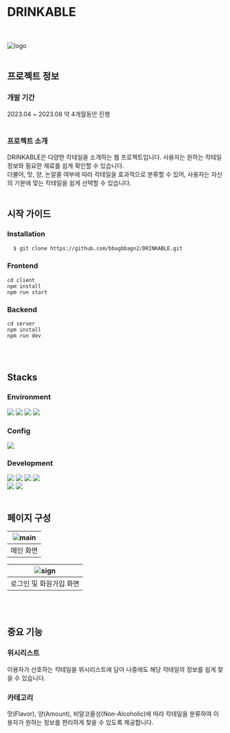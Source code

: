 # DRINKABLE
<br/><br/>
![logo](https://github.com/bbagbbagn2/DRINKABLE/assets/89950902/0607f718-d1d0-44b1-b1af-1cfc10e62b28)
<br/><br/>
## 프로젝트 정보

### 개발 기간
<p>
  2023.04 ~ 2023.08 약 4개월동안 진행<br/><br/>
</p>

### 프로젝트 소개
<p>
  DRINKABLE은 다양한 칵테일을 소개하는 웹 프로젝트입니다. 사용자는 원하는 칵테일 정보와 필요한 재료를 쉽게 확인할 수 있습니다.<br/>
  더불어, 맛, 양, 논알콜 여부에 따라 칵테일을 효과적으로 분류할 수 있어, 사용자는 자신의 기분에 맞는 칵테일을 쉽게 선택할 수 있습니다.<br/><br/>
</p>

## 시작 가이드

### Installation
``` bash
  $ git clone https://github.com/bbagbbagn2/DRINKABLE.git
```

### Frontend
```
cd client
npm install
npm run start
```

### Backend
```
cd server
npm install
npm run dev
```
<br/><br/>

## Stacks

### Environment
<p>
  <img src="https://img.shields.io/badge/VSCode-007ACC?style=flat-square&logo=visualstudiocode&logoColor=white"/>
  <img src="https://img.shields.io/badge/MySQL-00758F?style=flat-square&logo=MySQL&logoColor=white"/>
  <img src="https://img.shields.io/badge/Git-F05032?style=flat-square&logo=Git&logoColor=white"/>
  <img src="https://img.shields.io/badge/GitHub-000000?style=flat-square&logo=GitHub&logoColor=white"/>
</p>

### Config
<p>
  <img src="https://img.shields.io/badge/npm-CB3837?style=flat-square&logo=npm&logoColor=white"/>
</p>

### Development
<p>
  <img src="https://img.shields.io/badge/JavaScript-F7DF1E?style=flat-square&logo=JavaScript&logoColor=black"/>
  <img src="https://img.shields.io/badge/TypeScript-1976D2?style=flat-square&logo=TypeScript&logoColor=white"/>
  <img src="https://img.shields.io/badge/React-61DAFB?style=flat-square&logo=React&logoColor=black"/>
  <img src="https://img.shields.io/badge/styledcomponents-DB7093?style=flat-square&logo=styledcomponents&logoColor=white"/><br/>
  <img src="https://img.shields.io/badge/Node.js-3C873A?style=flat-square&logo=Node.js&logoColor=white"/>
  <img src="https://img.shields.io/badge/Express-000000?style=flat-square&logo=Express&logoColor=white"/><br/><br/>
</p>

## 페이지 구성

|![main](https://github.com/bbagbbagn2/DRINKABLE/assets/89950902/666a193a-e543-44a3-852d-0136d5ff5570)|
|:---:|
|메인 화면|

|![sign](https://github.com/bbagbbagn2/DRINKABLE/assets/89950902/0868d0cb-7297-4b32-96de-b1ad7fd86602)|
|:---:|
|로그인 및 화원가입 화면|

<br/><br/>

## 중요 기능

### 위시리스트
<p>
  이용자가 선호하는 칵테일을 위시리스트에 담아 나중에도 해당 칵테일의 정보를 쉽게 찾을 수 있습니다.
</p>

### 카테고리
<p>
  맛(Flavor), 양(Amount), 비알코올성(Non-Alcoholic)에 따라 칵테일을 분류하여 이용자가 원하는 정보를 편리하게 찾을 수 있도록 제공합니다.<br/><br/>
</p>
